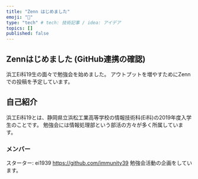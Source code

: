 ```yaml
---
title: "Zenn はじめました"
emoji: "🦁"
type: "tech" # tech: 技術記事 / idea: アイデア
topics: []
published: false
---
```


## Zennはじめました (GitHub連携の確認)
浜工Ei科19生の面々で勉強会を始めました。
アウトプットを増やすためにZennでの投稿を予定しています。

## 自己紹介
浜工Ei科19とは、静岡県立浜松工業高等学校の情報技術科(Ei科)の2019年度入学生のことです。
勉強会には情報処理部という部活の方々が多く所属しています。

### メンバー
スターター: ei1939
https://github.com/immunity39
勉強会活動の企画をしています。
